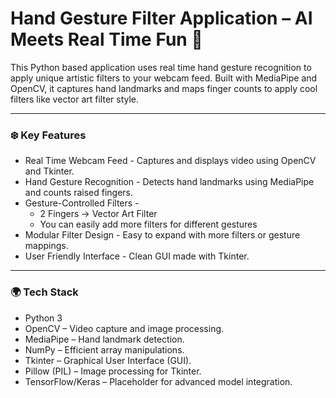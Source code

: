 # Hand Gesture Filter Application – AI Meets Real Time Fun 🚀

This Python based application uses real time hand gesture recognition to apply unique artistic filters to your webcam feed. Built with MediaPipe and OpenCV, it captures hand landmarks and maps finger counts to apply cool filters like vector art filter style.

---

### ❄️ Key Features
- Real Time Webcam Feed - Captures and displays video using OpenCV and Tkinter.
- Hand Gesture Recognition - Detects hand landmarks using MediaPipe and counts raised fingers.
- Gesture-Controlled Filters -
  - 2 Fingers → Vector Art Filter
  - You can easily add more filters for different gestures
- Modular Filter Design - Easy to expand with more filters or gesture mappings.
- User Friendly Interface - Clean GUI made with Tkinter.

---

### 🌍 Tech Stack
- Python 3
- OpenCV – Video capture and image processing.
- MediaPipe – Hand landmark detection.
- NumPy – Efficient array manipulations.
- Tkinter – Graphical User Interface (GUI).
- Pillow (PIL) – Image processing for Tkinter.
- TensorFlow/Keras – Placeholder for advanced model integration.

